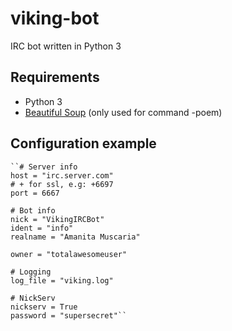 # viking-bot
IRC bot written in Python 3

## Requirements
* Python 3
* [Beautiful Soup](http://www.crummy.com/software/BeautifulSoup/) (only used for command -poem)

## Configuration example
    ``# Server info 
    host = "irc.server.com"
    # + for ssl, e.g: +6697
    port = 6667
    
    # Bot info
    nick = "VikingIRCBot"
    ident = "info"
    realname = "Amanita Muscaria"
    
    owner = "totalawesomeuser"
    
    # Logging
    log_file = "viking.log"

    # NickServ
    nickserv = True
    password = "supersecret"``
